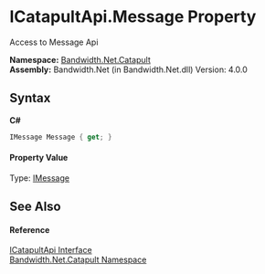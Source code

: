 ﻿# ICatapultApi.Message Property 
 

Access to Message Api

**Namespace:**&nbsp;<a href ="N_Bandwidth_Net_Catapult.md">Bandwidth.Net.Catapult</a><br />**Assembly:**&nbsp;Bandwidth.Net (in Bandwidth.Net.dll) Version: 4.0.0

## Syntax

**C#**<br />
``` C#
IMessage Message { get; }
```


#### Property Value
Type: <a href ="T_Bandwidth_Net_Catapult_IMessage.md">IMessage</a>

## See Also


#### Reference
<a href ="T_Bandwidth_Net_Catapult_ICatapultApi.md">ICatapultApi Interface</a><br /><a href ="N_Bandwidth_Net_Catapult.md">Bandwidth.Net.Catapult Namespace</a><br />